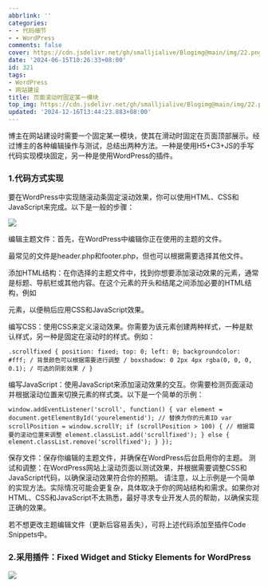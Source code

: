 ```yaml
---
abbrlink: ''
categories:
- - 代码细节
- - WordPress
comments: false
cover: https://cdn.jsdelivr.net/gh/smalljialive/Blogimg@main/img/22.png
date: '2024-06-15T10:26:33+08:00'
id: 321
tags:
- WordPress
- 网站建设
title: 页面滚动时固定某一模块
top_img: https://cdn.jsdelivr.net/gh/smalljialive/Blogimg@main/img/22.png
updated: '2024-12-16T13:44:23.883+08:00'
---
```

博主在网站建设时需要一个固定某一模块，使其在滑动时固定在页面顶部展示。经过博主的各种编辑操作与测试，总结出两种方法。一种是使用H5+C3+JS的手写代码实现模块固定，另一种是使用WordPress的插件。

### 1.代码方式实现

要在WordPress中实现随滚动条固定滚动效果，你可以使用HTML、CSS和JavaScript来完成。以下是一般的步骤：

![](https://cdn.jsdelivr.net/gh/smalljialive/Blogimg@main/img/21.jpg)

编辑主题文件：首先，在WordPress中编辑你正在使用的主题的文件。

最常见的文件是header.php和footer.php，但也可以根据需要选择其他文件。

添加HTML结构：在你选择的主题文件中，找到你想要添加滚动效果的元素，通常是标题、导航栏或其他内容。在这个元素的开头和结尾之间添加必要的HTML结构，例如<div>元素，以便稍后应用CSS和JavaScript效果。

编写CSS：使用CSS来定义滚动效果。你需要为该元素创建两种样式，一种是默认样式，另一种是固定在滚动时的样式。例如：

```
.scrollfixed { position: fixed; top: 0; left: 0; backgroundcolor: #fff; / 背景颜色可以根据需要进行调整 / boxshadow: 0 2px 4px rgba(0, 0, 0, 0.1); / 可选的阴影效果 / }
```

编写JavaScript：使用JavaScript来添加滚动效果的交互。你需要检测页面滚动并根据滚动位置来切换元素的样式类。以下是一个简单的示例：

```
window.addEventListener('scroll', function() { var element = document.getElementById('yourelementid'); // 替换为你的元素ID var scrollPosition = window.scrollY; if (scrollPosition > 100) { // 根据需要的滚动位置来调整 element.classList.add('scrollfixed'); } else { element.classList.remove('scrollfixed'); } });
```


保存文件：保存你编辑的主题文件，并确保在WordPress后台启用你的主题。 测试和调整：在WordPress网站上滚动页面以测试效果，并根据需要调整CSS和JavaScript代码，以确保滚动效果符合你的预期。 请注意，以上示例是一个简单的实现方法。实际情况可能会更复杂，具体取决于你的网站结构和需求。如果你对HTML、CSS和JavaScript不太熟悉，最好寻求专业开发人员的帮助，以确保实现正确的效果。

若不想更改主题编辑文件（更新后容易丢失），可将上述代码添加至插件Code Snippets中。

### 2.采用插件：Fixed Widget and Sticky Elements for WordPress

![](https://cdn.jsdelivr.net/gh/smalljialive/Blogimg@main/img/22.png)
